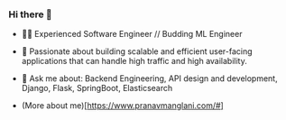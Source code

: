 ### Hi there 👋

- 👨‍💻 Experienced Software Engineer // Budding ML Engineer

- 🚀  Passionate about building scalable and efficient user-facing applications that can handle high traffic and high availability.

- 💬 Ask me about: Backend Engineering, API design and development, Django, Flask, SpringBoot, Elasticsearch

- (More about me)[https://www.pranavmanglani.com/#]
